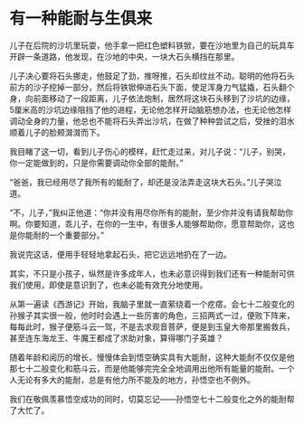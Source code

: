 # 有一种能耐与生俱来

儿子在后院的沙坑里玩耍，他手拿一把红色塑料铁锨，要在沙地里为自己的玩具车开辟一条道路，他发现，在沙地的中央，一块大石头横挡在那里。 

儿子决心要将石头挪走，他鼓足了劲，推呀推，石头却纹丝不动。聪明的他将石头前方的沙子挖掉一部分，然后将铁锨伸进石头下面，使足浑身力气猛撬，石头翻个身，向前面移动了一段距离，儿子依法炮制，居然将这块石头移到了沙坑的边缘，5厘米高的沙坑边缘阻挡了他的进程，无论他怎样开动脑筋想办法，也无论他怎样调动全身的力量，他总也不能将石头弄出沙坑，在做了种种尝试之后，受挫的泪水顺着儿子的脸颊潸潸而下。 

我目睹了这一切，看到儿子伤心的模样，赶忙走过来，对儿子说：“儿子，别哭，你一定能做到的，只是你需要调动你全部的能耐。” 

“爸爸，我已经用尽了我所有的能耐了，却还是没法弄走这块大石头。”儿子哭泣道。 

“不，儿子，”我纠正他道：“你并没有用尽你所有的能耐，至少你并没有请我帮助你啊。你要知道，乖儿子，在你的一生中，有很多人能够帮助你，愿意帮助你，这也是你能耐的一个重要部分。” 

我说完这话，便用手轻轻地拿起石头，把它远远地扔在了一边。 

其实，不只是小孩子，纵然是许多成年人，也未必意识得到我们还有一种能耐可供我们使用，即使是意识到了，也未必能有效充分地使用。 

从第一遍读《西游记》开始，我脑子里就一直萦绕着一个疙瘩。会七十二般变化的孙猴子其实很一般，他时时会遇上一些厉害的角色，三招两式一过，便败下阵来，每每此时，猴子便筋斗云一驾，不是去求观音菩萨，便是到玉皇大帝那里搬救兵，甚至连东海龙王、牛魔王都成了求助对象，算得哪门子英雄？ 

随着年龄和阅历的增长，慢慢体会到悟空确实具有大能耐，这种大能耐不仅仅是他那七十二般变化和筋斗云，而是他能够完完全全地调用出他所有能量的能耐。一个人无论有多大的能耐，总是有他力所不能及的地方，孙悟空也不例外。 

我们在敬佩羡慕悟空成功的同时，切莫忘记——孙悟空七十二般变化之外的能耐帮了大忙了。
 